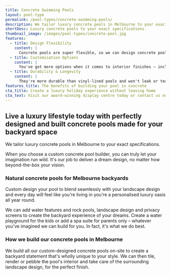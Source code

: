 ```yaml
---
title: Concrete Swimming Pools
layout: pool-type
permalink: /pool-types/concrete-swimming-pools/
description: We tailor luxury concrete pools in Melbourne to your exact specifications.
shortDesc: Luxury concrete pools to your exact specifications.
thumbnail_image: /images/pool-types/concrete-pool.jpg
features:
  - title: Design Flexibility
    content: |
      Concrete pools are super flexible, so we can design concrete pools in Melbourne to meet any size, shape, or depth requirement you want. Because most hotel and apartment pools are made from concrete, you'll get that extra-luxurious lifestyle look you're after.
  - title: Customisation Options
    content: |
      You've got more options when it comes to interior finishes – including choosing coloured render or tiles to match your home décor. They can be renovated in years to come, so that you can make your pool feel brand new again.
  - title: Durability & Longevity
    content: |
      They're more durable than vinyl-lined pools and won't leak or tear. Concrete pools in Melbourne gardens can last several decades compared to fibreglass versions – so you'll get years more enjoyment from your stylish investment.
features_title: The benefits of building your pool in concrete
cta_title: Create a luxury holiday experience without leaving home
cta_text: Visit our award-winning display centre today or contact us now
---
```


## Live a luxury lifestyle today with perfectly designed and built concrete pools made for your backyard space

We tailor luxury concrete pools in Melbourne to your exact specifications.

When you choose a custom concrete pool builder, you can truly let your imagination run wild. It's our job to deliver a dream design, no matter how beyond-the-box your vision.

### Natural concrete pools for Melbourne backyards

Custom design your pool to blend seamlessly with your landscape design and every day will feel like you're living in you're a personalised luxury oasis all year round.

We can add water features and rock pools, landscape design and privacy screens to create the backyard experience of your dreams. Create a water playground for the kids or add a spa suite for parents only – whatever you've imagined we can build for you. In fact, it's what we do best.

### How we build our concrete pools in Melbourne

We build all our custom-designed concrete pools on-site to create a backyard statement that's wholly unique to your style. We can then tile, render or pebble the pool's interior and take care of the surrounding landscape design, for the perfect finish.
